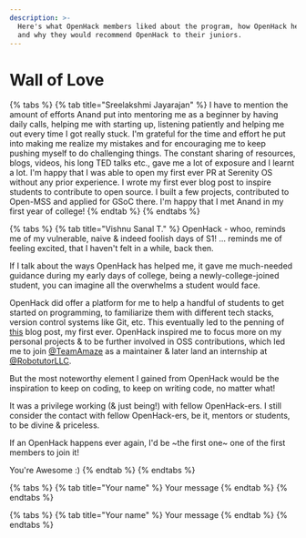 ```yaml
---
description: >-
  Here's what OpenHack members liked about the program, how OpenHack helped them
  and why they would recommend OpenHack to their juniors.
---
```


# Wall of Love

{% tabs %}
{% tab title="Sreelakshmi Jayarajan" %}
I have to mention the amount of efforts Anand put into mentoring me as a beginner by having daily calls, helping me with starting up, listening patiently and helping me out every time I got really stuck. I'm grateful for the time and effort he put into making me realize my mistakes and for encouraging me to keep pushing myself to do challenging things. The constant sharing of resources, blogs, videos, his long TED talks etc., gave me a lot of exposure and I learnt a lot. I'm happy that I was able to open my first ever PR at Serenity OS without any prior experience. I wrote my first ever blog post to inspire students to contribute to open source. I built a few projects, contributed to Open-MSS⁠ and applied for GSoC there. I'm happy that I met Anand in my first year of college!
{% endtab %}
{% endtabs %}

{% tabs %}
{% tab title="Vishnu Sanal T." %}
OpenHack - whoo, reminds me of my vulnerable, naive & indeed foolish days of S1! ... reminds me of feeling excited, that I haven't felt in a while, back then.

If I talk about the ways OpenHack has helped me, it gave me much-needed guidance during my early days of college, being a newly-college-joined student, you can imagine all the overwhelms a student would face.

OpenHack did offer a platform for me to help a handful of students to get started on programming, to familiarize them with different tech stacks, version control systems like Git, etc. This eventually led to the penning of [this](https://dev.to/vishnusanal/getting-started-with-software-engineering-as-a-freshman-1007) blog post, my first ever. OpenHack inspired me to focus more on my personal projects & to be further involved in OSS contributions, which led me to join [@TeamAmaze](https://github.com/TeamAmaze/) as a maintainer & later land an internship at [@RobotutorLLC](https://github.com/RobotutorLLC).

But the most noteworthy element I gained from OpenHack would be the inspiration to keep on coding, to keep on writing code, no matter what!

It was a privilege working (& just being!) with fellow OpenHack-ers. I still consider the contact with fellow OpenHack-ers, be it, mentors or students, to be divine & priceless.

If an OpenHack happens ever again, I'd be ~the first one~ one of the first members to join it!

You're Awesome :)
{% endtab %}
{% endtabs %}

{% tabs %}
{% tab title="Your name" %}
Your message
{% endtab %}
{% endtabs %}

{% tabs %}
{% tab title="Your name" %}
Your message
{% endtab %}
{% endtabs %}
